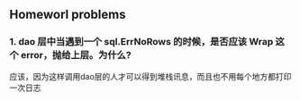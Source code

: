 ## Homeworl problems
### 1. dao 层中当遇到一个 sql.ErrNoRows 的时候，是否应该 Wrap 这个 error，抛给上层。为什么?
应该，因为这样调用dao层的人才可以得到堆栈讯息，而且也不用每个地方都打印一次日志
